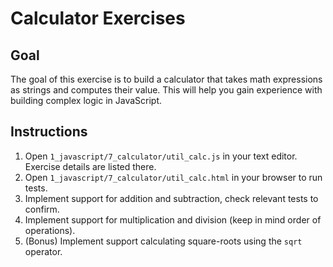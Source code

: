# Calculator Exercises

## Goal

The goal of this exercise is to build a calculator that takes math expressions
as strings and computes their value. This will help you gain experience with
building complex logic in JavaScript.

## Instructions

1. Open `1_javascript/7_calculator/util_calc.js` in your text editor. Exercise details are listed there.
2. Open `1_javascript/7_calculator/util_calc.html` in your browser to run tests.
3. Implement support for addition and subtraction, check relevant tests to confirm.
4. Implement support for multiplication and division (keep in mind order of operations).
5. (Bonus) Implement support calculating square-roots using the `sqrt` operator.

